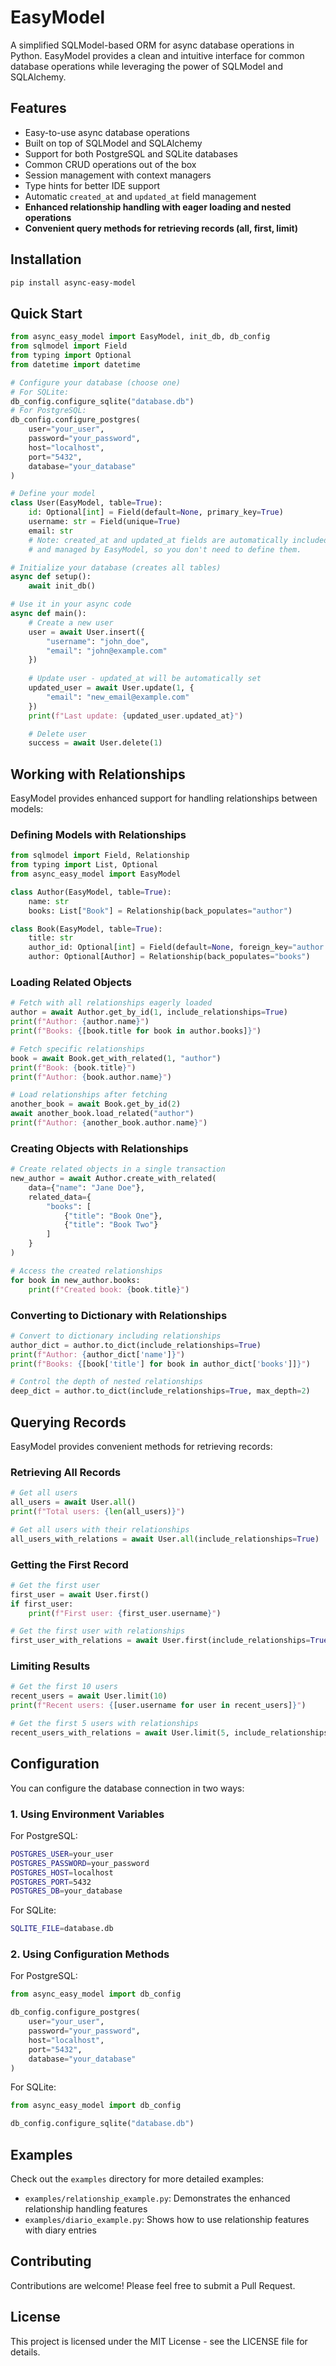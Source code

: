 # EasyModel

A simplified SQLModel-based ORM for async database operations in Python. EasyModel provides a clean and intuitive interface for common database operations while leveraging the power of SQLModel and SQLAlchemy.

## Features

- Easy-to-use async database operations
- Built on top of SQLModel and SQLAlchemy
- Support for both PostgreSQL and SQLite databases
- Common CRUD operations out of the box
- Session management with context managers
- Type hints for better IDE support
- Automatic `created_at` and `updated_at` field management
- **Enhanced relationship handling with eager loading and nested operations**
- **Convenient query methods for retrieving records (all, first, limit)**

## Installation

```bash
pip install async-easy-model
```

## Quick Start

```python
from async_easy_model import EasyModel, init_db, db_config
from sqlmodel import Field
from typing import Optional
from datetime import datetime

# Configure your database (choose one)
# For SQLite:
db_config.configure_sqlite("database.db")
# For PostgreSQL:
db_config.configure_postgres(
    user="your_user",
    password="your_password",
    host="localhost",
    port="5432",
    database="your_database"
)

# Define your model
class User(EasyModel, table=True):
    id: Optional[int] = Field(default=None, primary_key=True)
    username: str = Field(unique=True)
    email: str
    # Note: created_at and updated_at fields are automatically included
    # and managed by EasyModel, so you don't need to define them.

# Initialize your database (creates all tables)
async def setup():
    await init_db()

# Use it in your async code
async def main():
    # Create a new user
    user = await User.insert({
        "username": "john_doe",
        "email": "john@example.com"
    })
    
    # Update user - updated_at will be automatically set
    updated_user = await User.update(1, {
        "email": "new_email@example.com"
    })
    print(f"Last update: {updated_user.updated_at}")

    # Delete user
    success = await User.delete(1)
```

## Working with Relationships

EasyModel provides enhanced support for handling relationships between models:

### Defining Models with Relationships

```python
from sqlmodel import Field, Relationship
from typing import List, Optional
from async_easy_model import EasyModel

class Author(EasyModel, table=True):
    name: str
    books: List["Book"] = Relationship(back_populates="author")

class Book(EasyModel, table=True):
    title: str
    author_id: Optional[int] = Field(default=None, foreign_key="author.id")
    author: Optional[Author] = Relationship(back_populates="books")
```

### Loading Related Objects

```python
# Fetch with all relationships eagerly loaded
author = await Author.get_by_id(1, include_relationships=True)
print(f"Author: {author.name}")
print(f"Books: {[book.title for book in author.books]}")

# Fetch specific relationships
book = await Book.get_with_related(1, "author")
print(f"Book: {book.title}")
print(f"Author: {book.author.name}")

# Load relationships after fetching
another_book = await Book.get_by_id(2)
await another_book.load_related("author")
print(f"Author: {another_book.author.name}")
```

### Creating Objects with Relationships

```python
# Create related objects in a single transaction
new_author = await Author.create_with_related(
    data={"name": "Jane Doe"},
    related_data={
        "books": [
            {"title": "Book One"},
            {"title": "Book Two"}
        ]
    }
)

# Access the created relationships
for book in new_author.books:
    print(f"Created book: {book.title}")
```

### Converting to Dictionary with Relationships

```python
# Convert to dictionary including relationships
author_dict = author.to_dict(include_relationships=True)
print(f"Author: {author_dict['name']}")
print(f"Books: {[book['title'] for book in author_dict['books']]}")

# Control the depth of nested relationships
deep_dict = author.to_dict(include_relationships=True, max_depth=2)
```

## Querying Records

EasyModel provides convenient methods for retrieving records:

### Retrieving All Records

```python
# Get all users
all_users = await User.all()
print(f"Total users: {len(all_users)}")

# Get all users with their relationships
all_users_with_relations = await User.all(include_relationships=True)
```

### Getting the First Record

```python
# Get the first user
first_user = await User.first()
if first_user:
    print(f"First user: {first_user.username}")

# Get the first user with relationships
first_user_with_relations = await User.first(include_relationships=True)
```

### Limiting Results

```python
# Get the first 10 users
recent_users = await User.limit(10)
print(f"Recent users: {[user.username for user in recent_users]}")

# Get the first 5 users with relationships
recent_users_with_relations = await User.limit(5, include_relationships=True)
```

## Configuration

You can configure the database connection in two ways:

### 1. Using Environment Variables

For PostgreSQL:
```bash
POSTGRES_USER=your_user
POSTGRES_PASSWORD=your_password
POSTGRES_HOST=localhost
POSTGRES_PORT=5432
POSTGRES_DB=your_database
```

For SQLite:
```bash
SQLITE_FILE=database.db
```

### 2. Using Configuration Methods

For PostgreSQL:
```python
from async_easy_model import db_config

db_config.configure_postgres(
    user="your_user",
    password="your_password",
    host="localhost",
    port="5432",
    database="your_database"
)
```

For SQLite:
```python
from async_easy_model import db_config

db_config.configure_sqlite("database.db")
```

## Examples

Check out the `examples` directory for more detailed examples:

- `examples/relationship_example.py`: Demonstrates the enhanced relationship handling features
- `examples/diario_example.py`: Shows how to use relationship features with diary entries

## Contributing

Contributions are welcome! Please feel free to submit a Pull Request.

## License

This project is licensed under the MIT License - see the LICENSE file for details.

